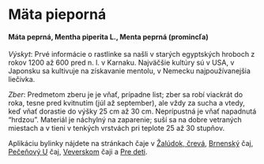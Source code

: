 Mäta pieporná
=============

#### Máta peprná, Mentha piperita L., Menta peprná (promincľa)

*Výskyt*: Prvé informácie o rastlinke sa našli v starých egyptských hroboch z
rokov 1200 až 600 pred n. l. v Karnaku. Najväčšie kultúry sú v USA, v Japonsku
sa kultivuje na získavanie mentolu, v Nemecku najpoužívanejšia liečivka.

*Zber*: Predmetom zberu je je vňať, prípadne list; zber sa robí viackrát do
roka, tesne pred kvitnutím (júl až september), ale vždy za sucha a vtedy, keď
vňať dorastie do výšky 25 cm až 30 cm. Neprípustná je vňať napadnutá “hrdzou”.
Materiál je náchylný na zaparenie; suší sa na dobre vetraných miestach a v tieni
v tenkých vrstvách pri teplote 25 až 30 stupňov.

Aplikáciu bylinky nájdete na stránkach čaje v [Žalúdok,
črevá](../caje/zaludok-creva),
[Brnenský](../caje/brnensky) čaj, [Pečeňový
U](../caje/pecenovy-u-caj) čaj,
[Veverskom](../caje/veversky) čaji a [Pre
deti](../caje/pre-deti).

